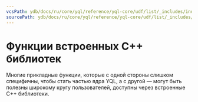 ```yaml
---
vcsPath: ydb/docs/ru/core/yql/reference/yql-core/udf/list/_includes/index/intro.md
sourcePath: ydb/docs/ru/core/yql/reference/yql-core/udf/list/_includes/index/intro.md
---
```

# Функции встроенных C++ библиотек

Многие прикладные функции, которые с одной стороны слишком специфичны, чтобы стать частью ядра YQL, а с другой — могут быть полезны широкому кругу пользователей, доступны через встроенные C++ библиотеки.

